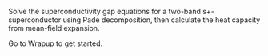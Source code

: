 Solve the superconductivity gap equations for a two-band s+- superconductor using Pade decomposition, then calculate the heat capacity from mean-field expansion. 

Go to Wrapup to get started.
